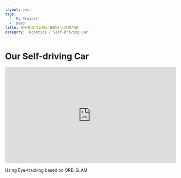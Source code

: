 ```yaml
---
layout: post
tags:
  - 'My Project'
  - 'Demo'
title: 基于视觉与认知计算的无人驾驶汽车
category: 'Robotics / Self-driving Car'
---
```

# Our Self-driving Car
<iframe width="560" height="315" src="https://www.youtube.com/embed/2Dxi9u5KCS8" frameborder="0" allowfullscreen></iframe>

Using Eye-tracking based on ORB-SLAM

